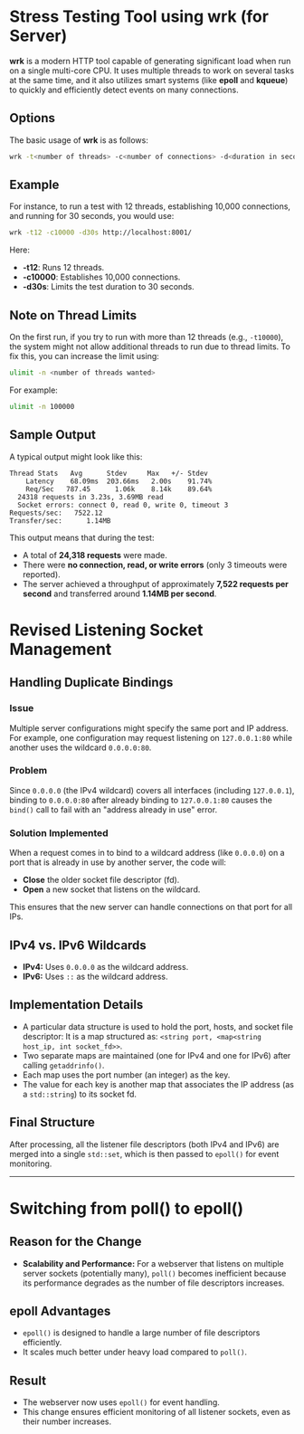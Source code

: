 
# Stress Testing Tool using wrk (for Server)

**wrk** is a modern HTTP tool capable of generating significant load when run on a single multi-core CPU. It uses multiple threads to work on several tasks at the same time, and it also utilizes smart systems (like **epoll** and **kqueue**) to quickly and efficiently detect events on many connections.

## Options

The basic usage of **wrk** is as follows:

```bash
wrk -t<number of threads> -c<number of connections> -d<duration in seconds>s ip_address:port
```

## Example

For instance, to run a test with 12 threads, establishing 10,000 connections, and running for 30 seconds, you would use:

```bash
wrk -t12 -c10000 -d30s http://localhost:8001/
```

Here:
- **-t12**: Runs 12 threads.
- **-c10000**: Establishes 10,000 connections.
- **-d30s**: Limits the test duration to 30 seconds.

## Note on Thread Limits

On the first run, if you try to run with more than 12 threads (e.g., `-t10000`), the system might not allow additional threads to run due to thread limits. To fix this, you can increase the limit using:

```bash
ulimit -n <number of threads wanted>
```

For example:

```bash
ulimit -n 100000
```

## Sample Output

A typical output might look like this:

```
Thread Stats   Avg      Stdev     Max   +/- Stdev
    Latency    68.09ms  203.66ms   2.00s    91.74%
    Req/Sec   787.45      1.06k    8.14k    89.64%
  24318 requests in 3.23s, 3.69MB read
  Socket errors: connect 0, read 0, write 0, timeout 3
Requests/sec:   7522.12
Transfer/sec:      1.14MB
```

This output means that during the test:
- A total of **24,318 requests** were made.
- There were **no connection, read, or write errors** (only 3 timeouts were reported).
- The server achieved a throughput of approximately **7,522 requests per second** and transferred around **1.14MB per second**.



# Revised Listening Socket Management

## Handling Duplicate Bindings

### Issue
Multiple server configurations might specify the same port and IP address. For example, one configuration may request listening on `127.0.0.1:80` while another uses the wildcard `0.0.0.0:80`.

### Problem
Since `0.0.0.0` (the IPv4 wildcard) covers all interfaces (including `127.0.0.1`), binding to `0.0.0.0:80` after already binding to `127.0.0.1:80` causes the `bind()` call to fail with an "address already in use" error.

### Solution Implemented
When a request comes in to bind to a wildcard address (like `0.0.0.0`) on a port that is already in use by another server, the code will:
- **Close** the older socket file descriptor (fd).
- **Open** a new socket that listens on the wildcard.

This ensures that the new server can handle connections on that port for all IPs.

## IPv4 vs. IPv6 Wildcards

- **IPv4:** Uses `0.0.0.0` as the wildcard address.
- **IPv6:** Uses `::` as the wildcard address.

## Implementation Details
- A particular data structure is used to hold the port, hosts, and socket file descriptor:
	It is a map structured as: `<string port, <map<string host_ip, int socket_fd>>`.
- Two separate maps are maintained (one for IPv4 and one for IPv6) after calling `getaddrinfo()`.
- Each map uses the port number (an integer) as the key.
- The value for each key is another map that associates the IP address (as a `std::string`) to its socket fd.

## Final Structure
After processing, all the listener file descriptors (both IPv4 and IPv6) are merged into a single `std::set`, which is then passed to `epoll()` for event monitoring.

---

# Switching from poll() to epoll()

## Reason for the Change
- **Scalability and Performance:**
  For a webserver that listens on multiple server sockets (potentially many), `poll()` becomes inefficient because its performance degrades as the number of file descriptors increases.

## epoll Advantages
- `epoll()` is designed to handle a large number of file descriptors efficiently.
- It scales much better under heavy load compared to `poll()`.

## Result
- The webserver now uses `epoll()` for event handling.
- This change ensures efficient monitoring of all listener sockets, even as their number increases.

